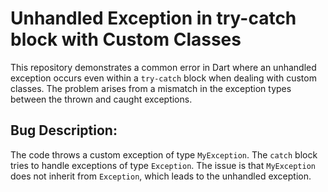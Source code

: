 # Unhandled Exception in try-catch block with Custom Classes

This repository demonstrates a common error in Dart where an unhandled exception occurs even within a `try-catch` block when dealing with custom classes. The problem arises from a mismatch in the exception types between the thrown and caught exceptions.

## Bug Description:
The code throws a custom exception of type `MyException`. The `catch` block tries to handle exceptions of type `Exception`. The issue is that `MyException` does not inherit from `Exception`, which leads to the unhandled exception.